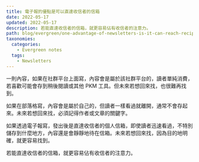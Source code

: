 ```yaml
---
title: 電子報的優點是可以直達收信者的信箱
date: 2022-05-17
updated: 2022-05-17
description: 若能直達收信者的信箱，就更容易佔有收信者的注意力。
path: blog/evergreen/one-advantage-of-newsletters-is-it-can-reach-recipient-directly
taxonomies:
  categories: 
    - Evergreen notes
  tags: 
    - Newsletters
---
```


一則內容，如果在社群平台上面寫，內容會是屬於該社群平台的，讀者單純消費，若喜歡可能會存到稍後閱讀或其他 PKM 工具。但未來若想回來找，也很難再找到。

如果在部落格寫，內容會是屬於自己的，但讀者一樣看過就離開，通常不會存起來。未來若想回來找，必須記得作者或文章的關鍵字。

如果透過電子報寫，發出後是直達收信者的個人信箱，即使讀者迅速看過，不特別儲存到什麼地方，內容還是會靜靜地待在信箱。未來若想回來找，因為目的地明確，就更容易找到。

若能直達收信者的信箱，就更容易佔有收信者的注意力。
